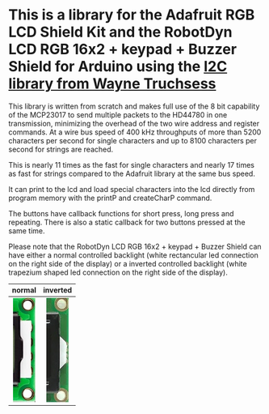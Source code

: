 # This is a library for the Adafruit RGB LCD Shield Kit and the RobotDyn LCD RGB 16x2 + keypad + Buzzer Shield for Arduino using the [I2C library from Wayne Truchsess](https://github.com/rambo/I2C)
This library is written from scratch and makes full use of the 8 bit capability of the MCP23017 to send multiple packets to the HD44780 in one transmission, minimizing the overhead of the two wire address and register commands. At a wire bus speed of 400 kHz throughputs of more than 5200 characters per second for single characters and up to 8100 characters per second for strings are reached. 

This is nearly 11 times as the fast for single characters and nearly 17 times as fast for strings compared to the Adafruit library at the same bus speed.

It can print to the lcd and load special characters into the lcd directly from program memory with the printP and createCharP command.

The buttons have callback functions for short press, long press and repeating. There is also a static callback for two buttons pressed at the same time.

Please note that the RobotDyn LCD RGB 16x2 + keypad + Buzzer Shield can have either a normal controlled backlight (white rectancular led connection on the right side of the display) or a inverted controlled backlight (white trapezium shaped led connection on the right side of the display).  

| normal | inverted |
|:---:|:---:|
|<img src="./pictures/1602 LCD RGB.jpg" width="44" height="206" />|<img src="./pictures/1602 LCD inverted RGB.jpg" width="44" height="206" />|
